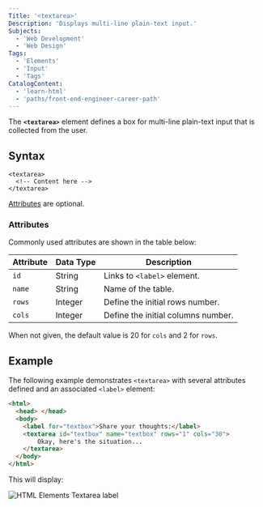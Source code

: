```yaml
---
Title: '<textarea>'
Description: 'Displays multi-line plain-text input.'
Subjects:
  - 'Web Development'
  - 'Web Design'
Tags:
  - 'Elements'
  - 'Input'
  - 'Tags'
CatalogContent:
  - 'learn-html'
  - 'paths/front-end-engineer-career-path'
---
```


The **`<textarea>`** element defines a box for multi-line plain-text input that is collected from the user.

## Syntax

```pseudo
<textarea>
  <!-- Content here -->
</textarea>
```

[Attributes](https://www.codecademy.com/resources/docs/html/attributes) are optional.

### Attributes

Commonly used attributes are shown in the table below:

| Attribute | Data Type | Description                        |
| --------- | --------- | ---------------------------------- |
| `id`      | String    | Links to `<label>` element.        |
| `name`    | String    | Name of the table.                 |
| `rows`    | Integer   | Define the initial rows number.    |
| `cols`    | Integer   | Define the initial columns number. |

When not given, the default value is 20 for `cols` and 2 for `rows`.

## Example

The following example demonstrates `<textarea>` with several attributes defined and an associated `<label>` element:

```html
<html>
  <head> </head>
  <body>
    <label for="textbox">Share your thoughts:</label>
    <textarea id="textbox" name="textbox" rows="1" cols="30">
        Okay, here's the situation...
    </textarea>
  </body>
</html>
```

This will display:

![HTML Elements Textarea label](https://raw.githubusercontent.com/Codecademy/docs/main/media/html-elements-textarea.png)
